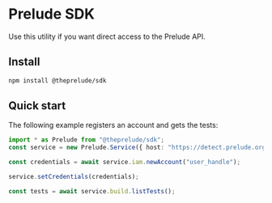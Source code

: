 # Prelude SDK

Use this utility if you want direct access to the Prelude API.

## Install

```bash
npm install @theprelude/sdk
```

## Quick start

The following example registers an account and gets the tests:

```typescript
import * as Prelude from "@theprelude/sdk";
const service = new Prelude.Service({ host: "https://detect.prelude.org" });

const credentials = await service.iam.newAccount("user_handle");

service.setCredentials(credentials);

const tests = await service.build.listTests();
```
